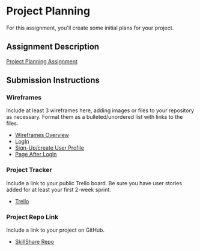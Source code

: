 # Project Planning
For this assignment, you'll create some initial plans for your project.

## Assignment Description
[Project Planning Assignment](https://education.launchcode.org/liftoff/modules/assignments/project-planning)

## Submission Instructions

### Wireframes

Include at least 3 wireframes here, adding images or files to your repository as necessary. Format them as a bulleted/unordered list with links to the files.

  - [Wireframes Overview](https://user-images.githubusercontent.com/66395625/164583669-3ffb52b8-6a65-4cd6-b62d-6210ba0aee11.jpg)
  - [LogIn](https://user-images.githubusercontent.com/66395625/164583741-038f5642-ac74-4f03-867c-64e81dac7e7d.jpg)
  - [Sign-Up/create User Profile](https://user-images.githubusercontent.com/66395625/164583791-a67f3017-ce69-4eec-80d4-fa572edf1587.jpg)
  - [Page After LogIn ](https://user-images.githubusercontent.com/66395625/164583837-cff9a58b-4414-4387-953d-dff2fd413d50.jpg)


### Project Tracker

Include a link to your public Trello board. Be sure you have user stories added for at least your first 2-week sprint.
  - [Trello](https://trello.com/b/lak5fpZP/teamskillshare)

### Project Repo Link

Include a link to your project on GitHub.

  - [SkillShare Repo](https://github.com/April-2022-LC-LiftOff/TeamSkillShare)
